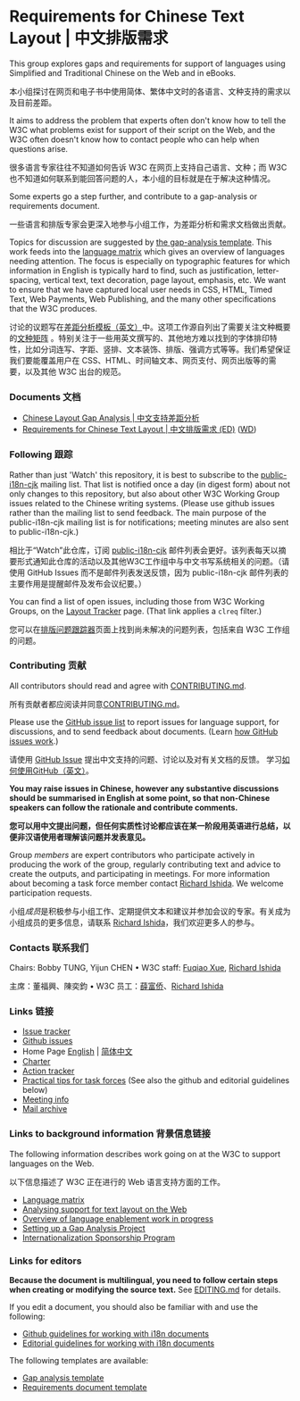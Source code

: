 # Requirements for Chinese Text Layout | 中文排版需求

This group explores gaps and requirements for support of languages using Simplified and Traditional Chinese on the Web and in eBooks.

本小组探讨在网页和电子书中使用简体、繁体中文时的各语言、文种支持的需求以及目前差距。

It aims to address the problem that experts often don't know how to tell the W3C what problems exist for support of their script on the Web, and the W3C often doesn't know how to contact people who can help when questions arise.

很多语言专家往往不知道如何告诉 W3C 在网页上支持自己语言、文种；而 W3C 也不知道如何联系到能回答问题的人，本小组的目标就是在于解决这种情况。

Some experts go a step further, and contribute to a gap-analysis or requirements document.

一些语言和排版专家会更深入地参与小组工作，为差距分析和需求文档做出贡献。

Topics for discussion are suggested by [the gap-analysis template](https://w3c.github.io/i18n-activity/templates/gap-analysis/gap-analysis_template.html). This work feeds into the [language matrix](https://w3c.github.io/typography/gap-analysis/language-matrix.html) which gives an overview of languages needing attention.  The focus is especially on typographic features for which information in English is typically hard to find, such as justification, letter-spacing, vertical text, text decoration, page layout, emphasis, etc. We want to ensure that we have captured local user needs in CSS, HTML, Timed Text, Web Payments, Web Publishing, and the many other specifications that the W3C produces.

讨论的议题写在[差距分析模板（英文）](https://w3c.github.io/i18n-activity/templates/gap-analysis/gap-analysis_template.html)中。这项工作源自列出了需要关注文种概要的[文种矩阵](https://w3c.github.io/typography/gap-analysis/language-matrix.html) 。特别关注于一些用英文撰写的、其他地方难以找到的字体排印特性，比如分词连写、字距、竖排、文本装饰、排版、强调方式等等。我们希望保证我们要能覆盖用户在 CSS、HTML、时间轴文本、网页支付、网页出版等的需要，以及其他 W3C 出台的规范。

### Documents 文档

- [Chinese Layout Gap Analysis | 中文支持差距分析](https://w3c.github.io/clreq/gap-analysis/)
- [Requirements for Chinese Text Layout | 中文排版需求 (ED)](https://w3c.github.io/clreq/) ([WD](https://www.w3.org/TR/clreq/))

### Following 跟踪

Rather than just 'Watch' this repository, it is best to subscribe to the [public-i18n-cjk](https://lists.w3.org/Archives/Public/public-i18n-cjk/) mailing list. That list is notified once a day (in digest form) about not only changes to this repository, but also about other W3C Working Group issues related to the Chinese writing systems. (Please use github issues rather than the mailing list to send feedback. The main purpose of the public-i18n-cjk mailing list is for notifications; meeting minutes are also sent to public-i18n-cjk.)

相比于“Watch”此仓库，订阅 [public-i18n-cjk](https://lists.w3.org/Archives/Public/public-i18n-cjk/) 邮件列表会更好。该列表每天以摘要形式通知此仓库的活动以及其他W3C工作组中与中文书写系统相关的问题。（请使用 GitHub Issues 而不是邮件列表发送反馈，因为 public-i18n-cjk 邮件列表的主要作用是提醒邮件及发布会议纪要。）

You can find a list of open issues, including those from W3C Working Groups, on the [Layout Tracker](https://w3c.github.io/i18n-activity/textlayout/?filter=clreq) page. (That link applies a `clreq` filter.)

您可以在[排版问题跟踪器](https://w3c.github.io/i18n-activity/textlayout/?filter=clreq)页面上找到尚未解决的问题列表，包括来自 W3C 工作组的问题。

### Contributing 贡献

All contributors should read and agree with [CONTRIBUTING.md](https://github.com/w3c/clreq/blob/gh-pages/CONTRIBUTING.md).

所有贡献者都应阅读并同意[CONTRIBUTING.md](https://github.com/w3c/clreq/blob/gh-pages/CONTRIBUTING.md)。

Please use the [GitHub issue list](https://github.com/w3c/clreq/issues) to report issues for language support, for discussions, and to send feedback about documents.  (Learn [how GitHub issues work](http://w3c.github.io/i18n-activity/guidelines/issues.html).)

请使用 [GitHub Issue](https://github.com/w3c/clreq/issues) 提出中文支持的问题、讨论以及对有关文档的反馈。 学习[如何使用GitHub（英文）](https://w3c.github.io/i18n-activity/guidelines/issues.html)。

**You may raise issues in Chinese, however any substantive discussions should be summarised in English at some point, so that non-Chinese speakers can follow the rationale and contribute comments.**

**您可以用中文提出问题，但任何实质性讨论都应该在某一阶段用英语进行总结，以便非汉语使用者理解该问题并发表意见。**

Group _members_ are expert contributors who participate actively in producing the work of the group, regularly contributing text and advice to create the outputs, and participating in meetings. For more information about becoming a task force member contact [Richard Ishida](mailto:ishida@w3.org). We welcome participation requests.

小组*成员*是积极参与小组工作、定期提供文本和建议并参加会议的专家。有关成为小组成员的更多信息，请联系 [Richard Ishida](mailto:ishida@w3.org)，我们欢迎更多人的参与。

### Contacts 联系我们

Chairs: Bobby TUNG, Yijun CHEN • W3C staff: [Fuqiao Xue](mailto:xfq@w3.org), [Richard Ishida](mailto:ishida@w3.org)

主席：董福興、陳奕鈞 • W3C 员工：[薛富侨](mailto:xfq@w3.org)、[Richard Ishida](mailto:ishida@w3.org)

### Links 链接

- [Issue tracker](https://w3c.github.io/i18n-activity/textlayout/?filter=clreq)
- [Github issues](https://github.com/w3c/clreq/issues)
- Home Page [English](https://w3c.github.io/clreq/homepage/) | [简体中文](https://w3c.github.io/clreq/homepage/index.zh-hans.html)
- [Charter](https://w3c.github.io/clreq/charter/)
- [Action tracker](https://www.w3.org/International/groups/chinese-layout/track/actions/open)
- [Practical tips for task forces](https://w3c.github.io/i18n-activity/guidelines/process.html) (See also the github and editorial guidelines below)
- [Meeting info](https://www.w3.org/2017/07/alreq-meeting-info.html)
- [Mail archive](https://lists.w3.org/Archives/Public/public-i18n-cjk/)

### Links to background information 背景信息链接

The following information describes work going on at the W3C to support languages on the Web.

以下信息描述了 W3C 正在进行的 Web 语言支持方面的工作。

- [Language matrix](https://w3c.github.io/typography/gap-analysis/language-matrix.html)
- [Analysing support for text layout on the Web](https://github.com/w3c/i18n-discuss/wiki/Analysing-support-for-text-layout-on-the-Web)
- [Overview of language enablement work in progress](https://www.w3.org/International/layout)
- [Setting up a Gap Analysis Project](https://github.com/w3c/typography/wiki/Setting-up-a-Gap-Analysis-Project)
- [Internationalization Sponsorship Program](https://www.w3.org/International/sponsorship/)

### Links for editors

**Because the document is multilingual, you need to follow certain steps when creating or modifying the source text.** See [EDITING.md](https://github.com/w3c/clreq/blob/gh-pages/EDITING.md) for details.

If you edit a document, you should also be familiar with and use the following:

- [Github guidelines for working with i18n documents](https://w3c.github.io/i18n-activity/guidelines/github)
- [Editorial guidelines for working with i18n documents](https://w3c.github.io/i18n-activity/guidelines/editing)

The following templates are available:
- [Gap analysis template](https://w3c.github.io/i18n-activity/templates/gap-analysis/gap-analysis_template.html)
- [Requirements document template](https://w3c.github.io/i18n-activity/templates/lreq_doc/lreq_template.html)
